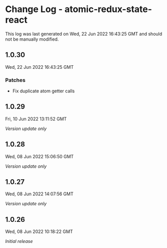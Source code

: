 # Change Log - atomic-redux-state-react

This log was last generated on Wed, 22 Jun 2022 16:43:25 GMT and should not be manually modified.

## 1.0.30
Wed, 22 Jun 2022 16:43:25 GMT

### Patches

- Fix duplicate atom getter calls

## 1.0.29
Fri, 10 Jun 2022 13:11:52 GMT

_Version update only_

## 1.0.28
Wed, 08 Jun 2022 15:06:50 GMT

_Version update only_

## 1.0.27
Wed, 08 Jun 2022 14:07:56 GMT

_Version update only_

## 1.0.26
Wed, 08 Jun 2022 10:18:22 GMT

_Initial release_

